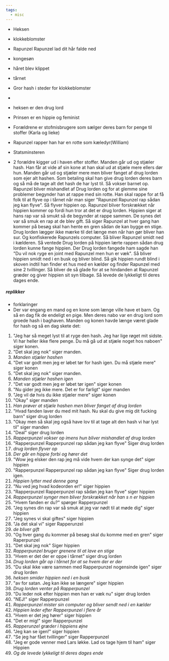 ```yaml
---
tags:
  - misc
---
```

- Heksen
- klokkeblomster 
- Rapunzel Rapunzel lad dit hår falde ned
- kongesøn
- håret blev klippet
- tårnet

- Gror hash i steder for klokkeblomster 
- 
- heksen er den drug lord 
- Prinsen er en hippie og feminist 
- Forældrene er stofmisbrugere som sælger deres barn for penge til stoffer (Karla og lieke)
- Rapunzel rapper han har en rotte som kæledyr(William)
- Statsminsteren 




- 2 forældre kigger ud i haven efter stoffer. Manden går ud og stjæler hash. Han får at vide af sin kone at han skal ud at stjæle mere ellers dør hun. Manden går ud og stjæler mere men bliver fanget af drug lorden som ejer alt hashen. Som betaling skal han give drug lorden deres barn og så må de tage alt det hash de har lyst til. Så vokser barnet op. Rapunzel bliver mishandlet af Drug lorden og for at glemme sine problemer begynder han at rappe med sin rotte. Han skal rappe for at få folk til at flyve op i tårnet når man siger "Rapunzel Rapunzel rap sådan jeg kan flyve". Så flyver hippien op. Rapunzel bliver forskrækket når hippien kommer op fordi hun tror at det er drug lorden. Hippien siger at hans rap var så smukt så de begynder at rappe sammen. De synes det var så smuk en rap at de blev gift. Så siger Rapunzel at hver gang han kommer på besøg skal han hente en gren sådan de kan bygge en stige. Drug lorden lægger ikke mærke til det længe men når han gør bliver han sur. Og konfiskerede Rapunzels computer. Så bliver Rapunzel smidt ned i kælderen. Så ventede Drug lorden på hippien lærte rappen sådan drug lorden kunne fange hippien. Der Drug lorden fangede ham sagde han "Du vil nok ryge en joint med Rapunzel men hun er væk". Så bliver hippien smidt ned i en busk og bliver blind. Så gik hippien rundt blind i skoven indtil han finder et hus med en kælder og finder Rapunzel med sine 2 tvillinger. Så bliver de så glade for at se hindanden at Rapunzel græder og giver hippien sit syn tilbage. Så levede de lykkeligt til deres dages ende.

##### replikker 
- forklaringer
- Der var engang en mand og en kone som længe ville have et barn. Og så en dag fik de endeligt en pige. Men deres nabo var en drug lord som groede hash i baghaven. Manden og konen havde længe været glade for hash og så en dag skete det:

1. "Jeg har så meget lyst til at ryge den hash. Jeg har lige røget mit sidste. Vi har heller ikke flere penge. Du må gå ud at stjæle noget hos naboen" siger konen.
2. "Det skal jeg nok" siger manden.
3. *Manden stjæler hashen*
4. "Det var godt men jeg er løbet tør for hash igen. Du må stjæle mere" siger konen 
5. "Det skal jeg nok" siger manden. 
6. *Manden stjæler hashen igen*
7. "Det var godt men jeg er løbet tør igen" siger konen 
8. "Nu gider jeg ikke mere. Det er for farligt" siger manden 
9. "Jeg vil dø hvis du ikke stjæler mere" siger konen
10. "Okay" siger manden 
11. *Han prøver at stjæle hashen men bliver fanget af drug lorden*
12. "Hvad fanden laver du med mit hash. Nu skal du give mig dit fucking barn" siger drug lorden
13. "Okay men så skal jeg også have lov til at tage alt den hash vi har lyst til" siger manden
14. "Deal" siger drug lorden
15. *Rapperpunzel vokser op imens hun bliver mishandlet af drug lorden*
16. "Rapperpunzel Rapperpunzel rap sådan jeg kan flyve" Siger drug lorden 
17. *drug lorden flyver op*
18. *Der går en hippie forbi og hører det*
19. "Wow jeg elsker den rap jeg må vide hvem der kan synge det" siger hippien 
20. "Rapperpunzel Rapperpunzel rap sådan jeg kan flyve" Siger drug lorden igen. 
21.  *Hippien lytter med denne gang*
22. "Nu ved jeg hvad kodeorden er!" siger hippien
23. "Rapperpunzel Rapperpunzel rap sådan jeg kan flyve" siger hippien 
24. *Rapperpunzel synger men bliver forskrækket når han s       n      er hippien*
25. "Hvem fanden er du?" spørger Rapperpunzel
26. "Jeg synes din rap var så smuk at jeg var nødt til at møde dig" siger hippien
27. "Jeg synes vi skal giftes" siger hippien
28. "Ja det skal vi" siger Rapperunzel
29. *de bliver gift*
30. "Og hver gang du kommer på besøg skal du komme med en gren" siger Raperpunzel
31. "Det skal jeg nok" Siger hippien
32. *Rapperpunzel bruger grenene til at lave en stige*
33. "Hvem er det der er oppe i tårnet" siger drug lorden
34. *Drug lorden går op i tårnet for at se hvem der er der*
35. "Du skal ikke være sammen med Rapperpunzel nogensinde igen" siger drug lorden
36. *heksen smider hippien ned i en busk*
37. "av for satan. Jeg kan ikke se længere" siger hippien
38. *Drug lorden venter på Rapperpunzel*
39. "Du leder nok efter hippien men han er væk nu" siger drug lorden
40. "NEJ!" siger Rapperpunzel
41. *Rapperpunzel mister sin computer og bliver sendt ned i en kælder*
42. *Hippien leder efter Rapperpunzel i flere år*
43. "Hvem er det jeg hører" siger hippien
44. "Det er mig!" siger Rapperpunzel
45. *Rapperunzel græder i hippiens øjne*
46. "Jeg kan se igen!" siger hippien
47. "Se jeg har fået tvillinger" siger Rapperpunzel
48. "Jeg er gode venner med Lars løkke. Lad os tage hjem til ham" siger Hippien
50. *Og de levede lykkeligt til deres dages ende*
